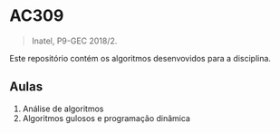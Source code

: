 # AC309
> Inatel, P9-GEC 2018/2.

Este repositório contém os algoritmos desenvovidos para a disciplina.

## Aulas

1. Análise de algoritmos
2. Algoritmos gulosos e programação dinâmica
